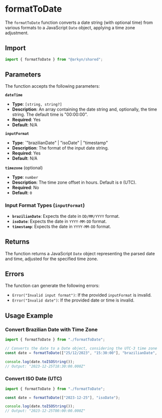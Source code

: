 # formatToDate

The `formatToDate` function converts a date string (with optional time) from various formats to a JavaScript `Date` object, applying a time zone adjustment.

## Import

```ts
import { formatToDate } from "@arkyn/shared";
```

## Parameters

The function accepts the following parameters:

**`dateTime`**

- **Type**: `[string, string?]`
- **Description**: An array containing the date string and, optionally, the time string. The default time is "00:00:00".
- **Required**: Yes
- **Default**: N/A

**`inputFormat`**

- **Type**: `"brazilianDate" | "isoDate" | "timestamp"
- **Description**: The format of the input date string.
- **Required**: Yes
- **Default**: N/A

**`timezone`** (optional)

- **Type**: `number`
- **Description**: The time zone offset in hours. Default is `0` (UTC).
- **Required**: No
- **Default**: `0`

### Input Format Types (`inputFormat`)

- **`brazilianDate`**: Expects the date in `DD/MM/YYYY` format.
- **`isoDate`**: Expects the date in `YYYY-MM-DD` format.
- **`timestamp`**: Expects the date in `YYYY-MM-DD` format.

## Returns

The function returns a JavaScript `Date` object representing the parsed date and time, adjusted for the specified time zone.

## Errors

The function can generate the following errors:

- `Error("Invalid input format")`: If the provided `inputFormat` is invalid.
- `Error("Invalid date")`: If the provided date or time is invalid.

## Usage Example

### Convert Brazilian Date with Time Zone

```javascript
import { formatToDate } from "./formatToDate";

// Converts the date to a Date object, considering the UTC-3 time zone
const date = formatToDate(["25/12/2023", "15:30:00"], "brazilianDate", -3);

console.log(date.toISOString());
// Output: "2023-12-25T18:30:00.000Z"
```

### Convert ISO Date (UTC)

```javascript
import { formatToDate } from "./formatToDate";

const date = formatToDate(["2023-12-25"], "isoDate");

console.log(date.toISOString());
// Output: "2023-12-25T00:00:00.000Z"
```
